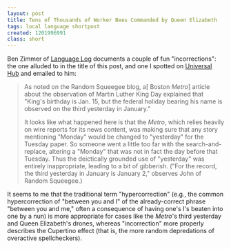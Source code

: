 ```yaml
---
layout: post
title: Tens of Thousands of Worker Bees Commanded by Queen Elizabeth
tags: local language shortpost
created: 1201996991
class: short
---
```

Ben Zimmer of [Language Log](http://itre.cis.upenn.edu/~myl/languagelog/archives/005361.html) documents a couple of fun "incorrections":  the one alluded to in the title of this post, and one I spotted on [Universal Hub](http://www.universalhub.com/node/12588) and emailed to him:

>  As noted on the Random Squeegee blog, a[ Boston *Metro*] article about the observation of Martin Luther King Day explained that "King's birthday is Jan. 15, but the federal holiday bearing his name is observed on the third yesterday in January."<!--break-->
>
> It looks like what happened here is that the *Metro*, which relies heavily on wire reports for its news content, was making sure that any story mentioning "Monday" would be changed to "yesterday" for the Tuesday paper. So someone went a little too far with the search-and-replace, altering a "Monday" that was not in fact the day before that Tuesday. Thus the deictically grounded use of "yesterday" was entirely inappropriate, leading to a bit of gibberish. ("For the record, the third yesterday in January is January 2," observes John of Random Squeegee.)

It seems to me that the traditional term "hypercorrection" (e.g., the common hypercorrection of "between you and I" of the already-correct phrase "between you and me," often a consequence of having one's I's beaten into one by a nun) is more appropriate for cases like the *Metro*'s third yesterday and Queen Elizabeth's drones, whereas "incorrection" more properly describes the Cupertino effect (that is, the more random depredations of overactive spellcheckers).
